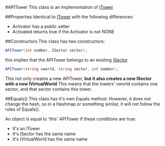 #APITower
This class is an implementation of [ITower](./Interfaces/ITower.md)

##Properties
Identical to [ITower](./Interfaces/ITower.md)
with the following differences:   
  + Activator has a public setter  
  + Activated returns true if the Activator is not NONE

##Constructors
This class has two constructors:
```csharp
APITower(int number, ISector sector);
```
this implies that the APITower belongs to an existing [ISector](./Interfaces/ISector.md).

```csharp
APITower(string vworld, string sector, int number);
```
This not only creates a new APITower, **but it also creates a new ISector with a new IVirtualWorld**
This means that the towers' vworld contains one sector, and that sector contains this tower.

##Equals()
This class has it's own Equals method.
However, it does not change the hash, so in a Hashmap or something similar, it will not follow the rules of Equals().

An object is equal to 'this' APITower if these conditions are true:
  + It's an ITower
  + It's ISector has the same name
  + It's IVirtualWorld has the same name
